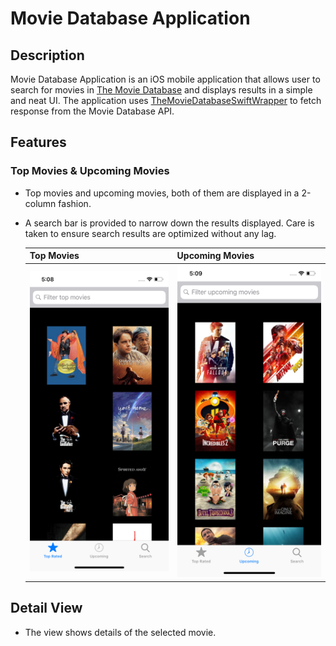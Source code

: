 # Movie Database Application
## Description
Movie Database Application is an iOS mobile application that allows user to search for movies in [The Movie Database](https://developers.themoviedb.org/3/getting-started/introduction) and displays results in a simple and neat UI. The application uses [TheMovieDatabaseSwiftWrapper](https://github.com/gkye/TheMovieDatabaseSwiftWrapper) to fetch response from the Movie Database API.

## Features

### Top Movies & Upcoming Movies
- Top movies and upcoming movies, both of them are displayed in a 2-column fashion.
- A search bar is provided to narrow down the results displayed. Care is taken to ensure search results are optimized without any lag.

  | Top Movies                                                 | Upcoming Movies                                            |
  |------------------------------------------------------------|------------------------------------------------------------|
  | <img src="./resources/top-movies.png" width="350"/>        | <img src="./resources/upcoming-movies.png" width="350"/>   |

## Detail View
- The view shows details of the selected movie.

